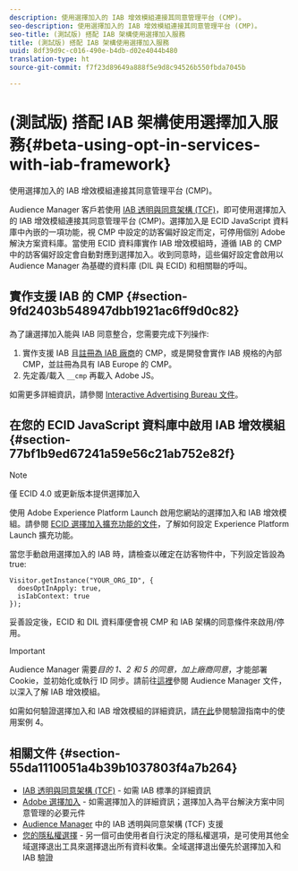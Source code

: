 ```yaml
---
description: 使用選擇加入的 IAB 增效模組連接其同意管理平台 (CMP)。
seo-description: 使用選擇加入的 IAB 增效模組連接其同意管理平台 (CMP)。
seo-title: (測試版) 搭配 IAB 架構使用選擇加入服務
title: (測試版) 搭配 IAB 架構使用選擇加入服務
uuid: 8df39d9c-c016-490e-b4db-d02e4044b480
translation-type: ht
source-git-commit: f7f23d89649a888f5e9d8c94526b550fbda7045b

---
```



# (測試版) 搭配 IAB 架構使用選擇加入服務{#beta-using-opt-in-services-with-iab-framework}

使用選擇加入的 IAB 增效模組連接其同意管理平台 (CMP)。

Audience Manager 客戶若使用 [IAB 透明與同意架構 (TCF)](https://iabtechlab.com/standards/gdpr-transparency-and-consent-framework/)，即可使用選擇加入的 IAB 增效模組連接其同意管理平台 (CMP)。選擇加入是 ECID JavaScript 資料庫中內嵌的一項功能，視 CMP 中設定的訪客偏好設定而定，可停用個別 Adobe 解決方案資料庫。當使用 ECID 資料庫實作 IAB 增效模組時，遵循 IAB 的 CMP 中的訪客偏好設定會自動對應到選擇加入。收到同意時，這些偏好設定會啟用以 Audience Manager 為基礎的資料庫 (DIL 與 ECID) 和相關聯的呼叫。

## 實作支援 IAB 的 CMP {#section-9fd2403b548947dbb1921ac6ff9d0c82}

為了讓選擇加入能與 IAB 同意整合，您需要完成下列操作:

1. 實作支援 IAB 且[註冊為 IAB 廠商](https://vendorlist.consensu.org/vendorlist.json)的 CMP，或是開發會實作 IAB 規格的內部 CMP，並註冊為具有 IAB Europe 的 CMP。
1. 先定義/載入 `__cmp` 再載入 Adobe JS。

如需更多詳細資訊，請參閱 [Interactive Advertising Bureau 文件](https://github.com/InteractiveAdvertisingBureau/GDPR-Transparency-and-Consent-Framework/blob/master/v1.1%20Implementation%20Guidelines.md)。

## 在您的 ECID JavaScript 資料庫中啟用 IAB 增效模組 {#section-77bf1b9ed67241a59e56c21ab752e82f}

>[!NOTE]
>
>僅 ECID 4.0 或更新版本提供選擇加入

使用 Adobe Experience Platform Launch 啟用您網站的選擇加入和 IAB 增效模組。請參閱 [ECID 選擇加入擴充功能的文件](https://marketing-beta.adobe.com/resources/help/launch/ecid-optin/)，了解如何設定 Experience Platform Launch 擴充功能。

當您手動啟用選擇加入的 IAB 時，請檢查以確定在訪客物件中，下列設定皆設為 true:

```
Visitor.getInstance("YOUR_ORG_ID", {  
  doesOptInApply: true,   
  isIabContext: true   
});
```

妥善設定後，ECID 和 DIL 資料庫便會視 CMP 和 IAB 架構的同意條件來啟用/停用。

>[!IMPORTANT]
>
>Audience Manager 需要&#x200B;*目的 1、2 和 5 的同意，加上廠商同意*，才能部署 Cookie，並初始化或執行 ID 同步。請前往[這裡](https://marketing-beta.adobe.com/resources/help/aam/iab-support/aam-iab-support.html)參閱 Audience Manager 文件，以深入了解 IAB 增效模組。

如需如何驗證選擇加入和 IAB 增效模組的詳細資訊，請[在此](../../implementation-guides/opt-in-service/testing-optin-and-iab-plugin.md#section-ca5c6f92fbdf4fd29b4acb6b644efbd0)參閱驗證指南中的使用案例 4。

## 相關文件 {#section-55da1110051a4b39b1037803f4a7b264}

* [IAB 透明與同意架構 (TCF)](https://iabtechlab.com/standards/gdpr-transparency-and-consent-framework/) - 如需 IAB 標準的詳細資訊
* [Adobe 選擇加入](../../implementation-guides/opt-in-service/optin-overview.md#concept-f9b5db0d27a245fbadd3e19162319360) - 如需選擇加入的詳細資訊；選擇加入為平台解決方案中同意管理的必要元件
* [Audience Manager](https://marketing-beta.adobe.com/resources/help/aam/iab-support/aam-iab-support.html) 中的 IAB 透明與同意架構 (TCF) 支援
* [您的隱私權選擇](https://www.adobe.com/tw/privacy/opt-out.html#customeruse) - 另一個可由使用者自行決定的隱私權選項，是可使用其他全域選擇退出工具來選擇退出所有資料收集。全域選擇退出優先於選擇加入和 IAB 驗證

